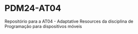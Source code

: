 # PDM24-AT04
Repositório para a AT04 - Adaptative Resources da disciplina de Programação para dispositivos móveis
